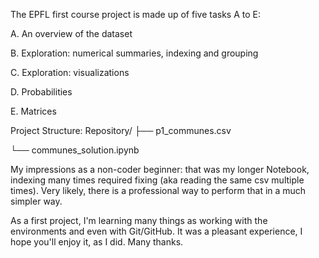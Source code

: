 The EPFL first course project is made up of five tasks A to E:

A. An overview of the dataset

B. Exploration: numerical summaries, indexing and grouping

C. Exploration: visualizations

D. Probabilities

E. Matrices


Project Structure:
Repository/
├── p1_communes.csv

└── communes_solution.ipynb 

My impressions as a non-coder beginner: that was my longer Notebook, indexing many times required fixing (aka reading the same csv multiple times).
Very likely, there is a professional way to perform that in a much simpler way.

As a first project, I'm learning many things as working with the environments and even with Git/GitHub.
It was a pleasant experience, I hope you'll enjoy it, as I did.
Many thanks.
